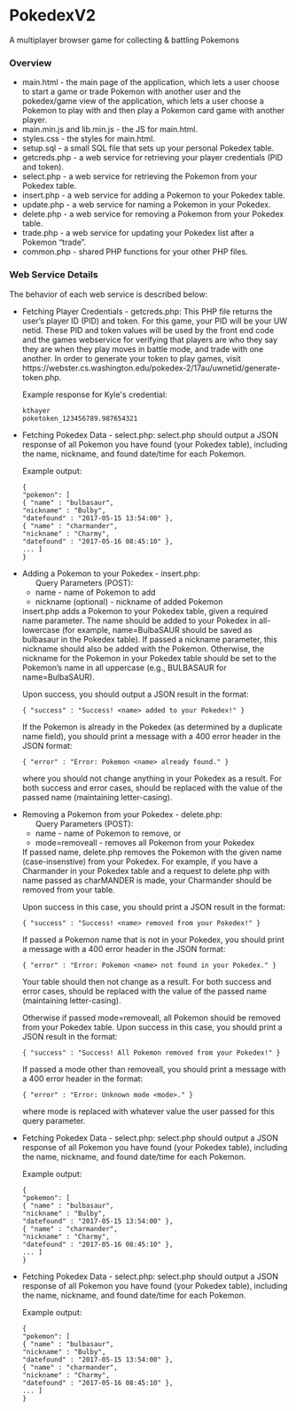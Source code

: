 # PokedexV2
A multiplayer browser game for collecting &amp; battling Pokemons

### Overview
<ul>
<li> main.html - the main page of the application, which lets a user choose to start a game or trade Pokemon
with another user and the pokedex/game view of the application, which lets a user choose a Pokemon to
  play with and then play a Pokemon card game with another player. </li>
<li> main.min.js and lib.min.js - the JS for main.html. </li>
<li> styles.css - the styles for main.html. </li>
<li> setup.sql - a small SQL file that sets up your personal Pokedex table. </li>
<li> getcreds.php - a web service for retrieving your player credentials (PID and token). </li>
<li> select.php - a web service for retrieving the Pokemon from your Pokedex table. </li>
<li> insert.php - a web service for adding a Pokemon to your Pokedex table. </li>
<li> update.php - a web service for naming a Pokemon in your Pokedex. </li>
<li> delete.php - a web service for removing a Pokemon from your Pokedex table. </li>
<li> trade.php - a web service for updating your Pokedex list after a Pokemon “trade”. </li>
<li> common.php - shared PHP functions for your other PHP files. </li>
</ul>

### Web Service Details

The behavior of each web service is described below:
<ul>
<li> Fetching Player Credentials - getcreds.php: 
This PHP file returns the user’s player ID (PID) and token. For this game, your PID will be your UW
netid. These PID and token values will be used by the front end code and the games webservice for verifying
that players are who they say they are when they play moves in battle mode, and trade with one another.
In order to generate your token to play games, visit
https://webster.cs.washington.edu/pokedex-2/17au/uwnetid/generate-token.php. 
</li>

Example response for Kyle's credential:
```
kthayer
poketoken_123456789.987654321
```
<li> Fetching Pokedex Data - select.php: select.php should output a JSON response of all Pokemon you have found (your Pokedex table), including the
name, nickname, and found date/time for each Pokemon.</li>

Example output:
```
{
"pokemon": [
{ "name" : "bulbasaur",
"nickname" : "Bulby",
"datefound" : "2017-05-15 13:54:00" },
{ "name" : "charmander",
"nickname" : "Charmy",
"datefound" : "2017-05-16 08:45:10" },
... ]
}
```
<li>Adding a Pokemon to your Pokedex - insert.php: 
<ul> Query Parameters (POST):
  <li> name - name of Pokemon to add </li>
  <li>nickname (optional) - nickname of added Pokemon</li>
 </ul>
insert.php adds a Pokemon to your Pokedex table, given a required name parameter. The name should be
added to your Pokedex in all-lowercase (for example, name=BulbaSAUR should be saved as bulbasaur in the
Pokedex table).
If passed a nickname parameter, this nickname should also be added with the Pokemon. Otherwise, the nickname for
the Pokemon in your Pokedex table should be set to the Pokemon’s name in all uppercase (e.g., BULBASAUR
for name=BulbaSAUR).</li>

Upon success, you should output a JSON result in the format:
```
{ "success" : "Success! <name> added to your Pokedex!" }
```

If the Pokemon is already in the Pokedex (as determined by a duplicate name field), you should print a message
with a 400 error header in the JSON format:
```
{ "error" : "Error: Pokemon <name> already found." }
```
where you should not change anything in your Pokedex as a result. For both success and error cases, <name>
should be replaced with the value of the passed name (maintaining letter-casing).
  
<li> Removing a Pokemon from your Pokedex - delete.php: 
  <ul> Query Parameters (POST):
  <li> name - name of Pokemon to remove, or</li>
  <li> mode=removeall - removes all Pokemon from your Pokedex</li>
 </ul>
  If passed name, delete.php removes the Pokemon with the given name (case-insenstive) from your Pokedex.
For example, if you have a Charmander in your Pokedex table and a request to delete.php with name passed
as charMANDER is made, your Charmander should be removed from your table.
</li>

Upon success in this case, you should print a JSON result in the format:
```
{ "success" : "Success! <name> removed from your Pokedex!" }
```
If passed a Pokemon name that is not in your Pokedex, you should print a message with a 400 error header in
the JSON format:
```
{ "error" : "Error: Pokemon <name> not found in your Pokedex." }
```
Your table should then not change as a result.
For both success and error cases, <name> should be replaced with the value of the passed name (maintaining
letter-casing).
 
Otherwise if passed mode=removeall, all Pokemon should be removed from your Pokedex table.
Upon success in this case, you should print a JSON result in the format:
```
{ "success" : "Success! All Pokemon removed from your Pokedex!" }
```
If passed a mode other than removeall, you should print a message with a 400 error header in the format:
```
{ "error" : "Error: Unknown mode <mode>." }
```
where mode is replaced with whatever value the user passed for this query parameter.


<li> Fetching Pokedex Data - select.php: select.php should output a JSON response of all Pokemon you have found (your Pokedex table), including the
name, nickname, and found date/time for each Pokemon.</li>

Example output:
```
{
"pokemon": [
{ "name" : "bulbasaur",
"nickname" : "Bulby",
"datefound" : "2017-05-15 13:54:00" },
{ "name" : "charmander",
"nickname" : "Charmy",
"datefound" : "2017-05-16 08:45:10" },
... ]
}
```
<li> Fetching Pokedex Data - select.php: select.php should output a JSON response of all Pokemon you have found (your Pokedex table), including the
name, nickname, and found date/time for each Pokemon.</li>

Example output:
```
{
"pokemon": [
{ "name" : "bulbasaur",
"nickname" : "Bulby",
"datefound" : "2017-05-15 13:54:00" },
{ "name" : "charmander",
"nickname" : "Charmy",
"datefound" : "2017-05-16 08:45:10" },
... ]
}
```
</ul>



